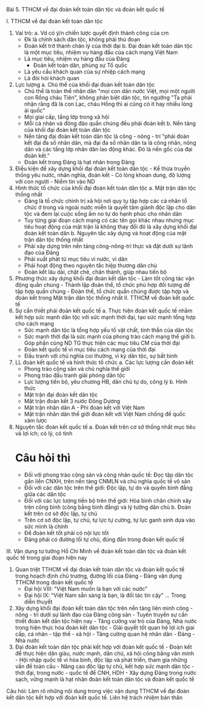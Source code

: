 Bài 5. TTHCM về đại đoàn kết toàn dân tộc và đoàn kết quốc tế

I. TTHCM về đại đoàn kết toàn dân tộc
  1. Vai trò:
    a. Vd có ý/n chíến lược quyết định thành công của cm
      + Đk là chính sách dân tộc, không phải thủ đoạn
      + Đoàn kết trở thành chân lý của thời đại
    b. Đại đoàn kết toàn dân tộc là một mục tiêu, nhiệm vụ hàng đầu của cách mạng Việt Nam
      - Là mục tiêu, nhiệm vụ hàng đầu của Đảng
        * Đoàn kết toàn dân, phùng sự Tổ quốc
      - Là yêu cầu khách quan của sự nhiệp cách mạng
      - Là đòi hỏi khách quan
  2. Lực lượng
    a. Chủ thể của khối đại đoàn kết toàn dân tộc
      - Chủ thể là toàn thể nhân dân "mọi con dân nước Việt, mọi một người con Rồng cháu Tiên", không phân biệt dân tộc, tín ngưỡng "Ta phải nhận rằng đã là con Lạc, cháu Hồng thì ai cũng có ít hay nhiều lòng ái quốc"
      - Mọi giai cấp, tầng lớp trong xã hội
      + Mỗi cá nhân và đông đảo quần chúng đều phải đoàn kết
    b. Nền tảng của khối đại đoàn kết toàn dân tộc
      - Nền tảng đại đoàn kết toàn dân tộc là công - nông - trí "phải đoàn kết đại đa số nhân dân, mà đại đa số nhân dân ta là công nhân, nông dân và các tầng lớp nhân dân lao động khác. Đó là nền gốc của đại đoàn kết."
      - Đoàn kết trong Đảng là hạt nhân trong Đảng
  3. Điều kiện để xây dựng khối đại đoàn kết toàn dân tộc
    - Kế thừa truyền thống yêu nước, nhân nghĩa, đoàn kết
    - Có lòng khoan dung, độ lượng với con người
    - Niềm tin vào ND
  4. Hình thức tổ chức của khối đại đoàn kết toàn dân tộc
    a. Mặt trận dân tộc thống nhất
      - Đảng là tổ chức chính trị xã hội nơi quy tụ tập hợp các cá nhân tổ chức ở trong và ngoài nước miễn là quyết tâm giành độc lập cho dân tộc và đem lại cuộc sống ấm no tự do hạnh phúc cho nhân dân
      - Tuy từng giai đoạn cách mạng có các tên gọi khác nhau nhưng mục tiêu hoạt động của mặt trận là không thay đổi đó là xây dựng khối đại đoàn kết toàn dân
    b. Nguyên tắc xây dựng và hoạt động của mặt trận dân tộc thống nhất
      - Phải xây dựng trên nền tảng công-nông-trí thực và đặt dưới sự lãnh đạo của Đảng
      - Phải xuất phát từ mục tiêu vì nước, vì dân
      - Phải hoạt động theo nguyên tắc hiệp thương dân chủ
      - Đoàn kết lâu dài, chặt chẽ, chân thành, giúp nhau tiến bộ
  5. Phương thức xây dựng khối đại đoàn kết dân tộc
    - Làm tốt công tác vận động quần chúng
    - Thành lập đoàn thể, tổ chức phù hợp đối tượng để tập hợp quần chúng
    - Đoàn thể, tổ chức quần chúng được tập hợp và đoàn kết trong Mặt trận dân tộc thống nhất
II. TTHCM về đoàn kết quốc tế
  1. Sự cần thiết phải đoàn kết quốc tế
    a. Thực hiện đoàn kết quốc tế nhằm kết hợp sức mạnh dân tộc với sức mạnh thời đại, tạo sức mạnh tổng hợp cho cách mạng
      - Sức mạnh dân tộc là tổng hợp yếu tố vật chất, tinh thần của dân tộc
      - Sức mạnh thời đại là sức mạnh của phong trào cách mạng thế giới
    b. Góp phần cùng ND TG thực hiện các mục tiêu CM của thời đại
      - Đoàn kết quốc tế vì mục tiêu cách mạng của thời đại
      - Đấu tranh với chủ nghĩa coi thường, vì kỳ dân tộc, sự bất bình
  2. LL đoàn kết quốc tế và hình thức tổ chức
    a. Các lực lượng cần đoàn kết
      - Phong trào cộng sản và chủ nghĩa thế giới
      - Phong trào đấu tranh giải phóng dân tộc
      - Lực lượng tiến bộ, yêu chương HB, dân chủ tự do, công lý
    b. Hình thức
      - Mặt trận đại đoàn kết dân tộc
      - Mặt trận đoàn kết 3 nước Đông Dương
      - Mặt trận nhân dân A - Phi đoàn kết với Việt Nam
      - Mặt trận nhân dân thế giới đoàn kết với Việt Nam chống đế quốc xâm lược
  3. Nguyên tắc đoàn kết quốc tế
    a. Đoàn kết trên cơ sở thống nhất mục tiêu và lợi ích; có lý, có tình
      # Câu hỏi thì
      - Đối với phong trào cộng sản và công nhân quốc tế: Đọc tập dân tộc gắn liền CNXH, trên nền tảng CNMLN và chủ nghĩa quốc tế vô sản
      - Đối với các dân tộc trên thế giới: Độc lập, tự do và quyền bình đẳng giữa các dân tộc
      - Đối với các lực lượng tiến bộ trên thế giới: Hòa bình chân chính xây trên công bình (công bằng bình đẳng) và lý tưởng dân chủ
    b. Đoàn kết trên cơ sở độc lập, tự chủ
      - Trên cơ sở độc lập, tự chủ, tự lực tự cường, tự lực ganh sinh dựa vào sức mình là chính
      - Để đoàn kết tốt phải có nội lực tốt
      - Đảng phải có đường lối tự chủ, đúng đắn trong đoàn kết quốc tế

III. Vận dụng tư tưởng Hồ Chí Minh về đoàn kết toàn dân tộc và đoàn kết quốc tế trong giai đoạn hiện nay
  1. Quan triệt TTHCM về đại đoàn kết toàn dân tộc và đoàn kết quốc tế trong hoạch định chủ trương, đường lối của Đảng
    - Đảng vận dụng TTHCM trong đoàn kết quốc tế
      + Đại hội VIII: "Việt Nam muốn là bạn với các nước"
      + Đại hội IX: "Việt Nam sẵn sàng là bạn, là đối tác tin cậy"
      ... Trong diễn thuyết
  2. Xây dựng khối đại đoàn kết toàn dân tộc trên nền tảng liên minh công - nông - trí dưới sự lãnh đạo của Đảng công sản
    - Tuyên truyền sự cần thiết đoàn kết dân tộc hiện nay
    - Tăng cường vai trò của Đảng, Nhà nước trong hiện thực hóa đoàn kết dân tộc
    - Giải quyết tốt quan hệ lợi ích giai cấp, cá nhân - tập thể - xã hội
    - Tăng cường quan hệ nhân dân - Đảng - Nhà nước
  3. Đại đoàn kết toàn dân tộc phải kết hợp với đoàn kết quốc tế
    - Đoàn kết để thực hiện dân giàu, nước mạnh, dân chủ, xã hội công bằng văn minh
    - Hội nhập quốc tế vì hòa bình, độc lập và phát triển, tham gia những vấn đề toàn cầu
    - Nâng cao độc lập tự chủ, kết hợp sức mạnh dân tộc - thời đại, trong nước - quốc tế để CNH, HDH
    - Xây dựng Đảng trong nước sạch, vững mạnh là hạt nhân đoàn kết toàn dân tộc và đoàn kết quốc tế

Câu hỏi: Làm rõ những nội dung trong việc vận dụng TTHCM về đại đoàn kết dân tộc kết hợp với đoàn kết quốc tế. Liên hệ trách nhiệm bản thân
